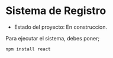 <h1> Sistema de Registro</h1>

- Estado del proyecto: En construccion.

Para ejecutar el sistema, debes poner;

```npm install react```
